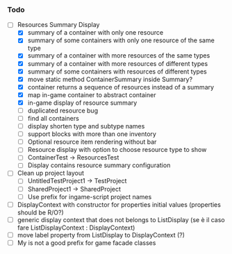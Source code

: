 ﻿### Todo

- [ ] Resources Summary Display
  - [x] summary of a container with only one resource
  - [x] summary of some containers with only one resource of the same type
  - [x] summary of a container with more resources of the same types
  - [x] summary of a container with more resources of different types
  - [x] summary of some containers with resources of different types
  - [x] move static method ContainerSummary inside Summary?
  - [x] container returns a sequence of resources instead of a summary
  - [x] map in-game container to abstract container
  - [x] in-game display of resource summary
  - [ ] duplicated resource bug
  - [ ] find all containers
  - [ ] display shorten type and subtype names
  - [ ] support blocks with more than one inventory
  - [ ] Optional resource item rendering without bar
  - [ ] Resource display with option to choose resource type to show
  - [ ] ContainerTest -> ResourcesTest
  - [ ] Display contains resource summary configuration
- [ ] Clean up project layout
  - [ ] UntitledTestProject1 -> TestProject
  - [ ] SharedProject1 -> SharedProject
  - [ ] Use prefix for ingame-script project names
- [ ] DisplayContext with constructor for properties initial values (properties should be R/O?)
- [ ] generic display context that does not belongs to ListDisplay (se è il caso fare ListDisplayContext : DisplayContext)
- [ ] move label property from ListDisplay to DisplayContext (?)
- [ ] My is not a good prefix for game facade classes